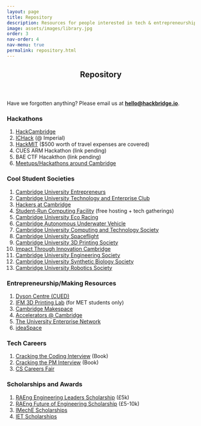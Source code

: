 ```yaml
---
layout: page
title: Repository
description: Resources for people interested in tech & entrepreneurship.
image: assets/images/library.jpg
order: 3
nav-order: 4
nav-menu: true
permalink: repository.html
---
```


<div id="main">

<!-- One -->
<section id="one">
	<div class="inner">
		<header class="major">
			<h1>Repository</h1>
		</header>
        <p>Have we forgotten anything? Please email us at <a href="mailto:hello@hackbridge.io"><b>hello@hackbridge.io</b></a>.</p>
        <div class="row">
	        <div class="6u 12u$(small)">
                <h3>Hackathons</h3>
                <ol class="alt">
                    <li><a href="https://hackcambridge.com/" >HackCambridge</a></li>
                    <li><a href="http://ichack.org/">ICHack</a> (@ Imperial)</li>
                    <li><a href="https://hackmit.org/">HackMIT</a> ($500 worth of travel expenses are covered)</li>
                    <li>CUES ARM Hackathon (link pending)</li>
                    <li>BAE CTF Hacakthon (link pending)</li>
                    <li><a href="https://www.meetup.com/cities/gb/c3/cambridge/tech/">Meetups/Hackathons around Cambridge</a></li>
                </ol>
            </div>
            <div class="6u 12u$(small)">
                <h3>Cool Student Societies</h3>
                <ol class="alt">
                    <li><a href="https://www.cue.org.uk/">Cambridge University Entrepreneurs</a></li>
                    <li><a href="http://www.cutec.org/">Cambridge University Technology and Enterprise Club</a></li>
                    <li><a href="https://hackersatcambridge.com/">Hackers at Cambridge</a></li>
                    <li><a href="http://www.srcf.net/">Student-Run Computing Facility</a> (free hosting + tech gatherings)</li>
                    <li><a href="http://www.cuer.co.uk/">Cambridge University Eco Racing</a></li>
                    <li><a href="http://www.cauv.co.uk/">Cambridge Autonomous Underwater Vehicle</a></li>
                    <li><a href="https://cucats.org/">Cambridge University Computing and Technology Society</a></li>
                    <li><a href="http://www.cusf.co.uk/">Cambridge University Spaceflight</a></li>
                    <li><a href="http://www.cu3dsoc.com/">Cambridge University 3D Printing Society</a></li>
                    <li><a href="http://www.iticam.org/">Impact Through Innovation Cambridge</a></li>
                    <li><a href="https://www.cues.org.uk/">Cambridge University Engineering Society</a></li>
                    <li><a href="http://cusbs.soc.srcf.net/">Cambridge University Synthetic Biology Society</a></li>
                    <li><a href="http://curobosoc.soc.srcf.net/">Cambridge University Robotics Society</a></li>
                </ol>
            </div>
        </div>
        <div class="row">
            <div class="6u 12u(small)">
                <h3>Entrepreneurship/Making Resources</h3>
                <ol class="alt">
                    <li><a href="https://www.dysoncentre.eng.cam.ac.uk/">Dyson Centre (CUED)</a></li>
                    <li><a href="http://www.ifm.eng.cam.ac.uk/news/ifm-launches-3d-printing-lab-for-students/">IFM 3D Printing Lab</a> (for MET students only)</li>
                    <li><a href="http://makespace.org/">Cambridge Makespace</a></li>
                    <li><a href="https://www.enterprise.cam.ac.uk/our-services/academics-researchers-and-students/clubs-programmes-networking/">Accelerators @ Cambridge</a></li>
                    <li><a href="https://www.enterprisenetwork.group.cam.ac.uk">The University Enterprise Network</a></li>
                    <li><a href="https://www.ideaspace.cam.ac.uk">ideaSpace</a></li>               
                </ol>
            </div>
            <div class="6u 12u(small)">
                <h3>Tech Careers</h3>
                <ol class="alt">
                    <li><a href="http://www.crackingthecodinginterview.com/">Cracking the Coding Interview</a> (Book)</li>
                    <li><a href="http://www.crackingthepminterview.com/">Cracking the PM Interview</a> (Book)</li>
                    <li><a href="https://www.cl.cam.ac.uk/supporters-club/recruitment-fair.html">CS Careers Fair</a></li>
                </ol>
            </div>
        </div>
        <div class="row">
            <div class="6u 12u(small)">
                <h3>Scholarships and Awards</h3>
                <ol class="alt">
                    <li><a href="http://www.raeng.org.uk/grants-and-prizes/schemes-for-students/engineering-leaders-scholarship">RAEng Engineering Leaders Scholarship</a> (£5k)</li>
                    <li><a href="https://enterprisehub.raeng.org.uk/blog/schemeoraward/future-of-engineering/">RAEng Future of Engineering Scholarship</a> (£5-10k)</li>
                    <li><a href="https://www.imeche.org/careers-education/scholarships-and-awards/scholarships">IMechE Scholarships</a></li>
                    <li><a href="http://conferences.theiet.org/achievement/scholarships/index.cfm">IET Scholarships</a></li>
                </ol>
            </div>
        </div>
    </div>
</section>